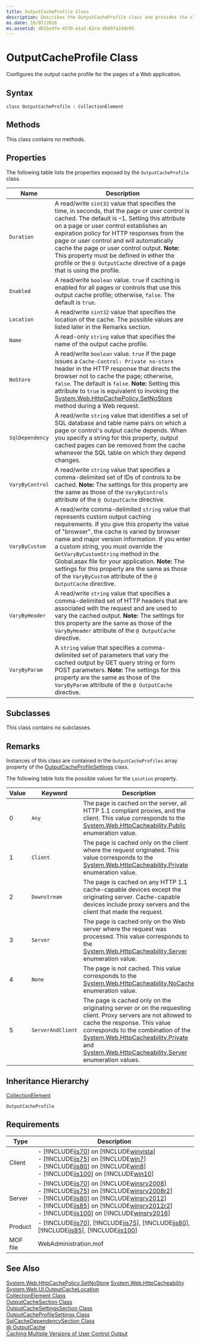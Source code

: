 ```yaml
---
title: OutputCacheProfile Class
description: Describes the OutputCacheProfile class and provides the class' syntax, methods, properties, remarks, inheritance hierarchy, and requirements.
ms.date: 10/07/2016
ms.assetid: d61ba4fe-4570-e1a3-62ca-db897a24de99
---
```

# OutputCacheProfile Class
Configures the output cache profile for the pages of a Web application.  
  
## Syntax  
  
```vbs  
class OutputCacheProfile : CollectionElement  
```  
  
## Methods  
 This class contains no methods.  
  
## Properties  
 The following table lists the properties exposed by the `OutputCacheProfile` class.  
  
|Name|Description|  
|----------|-----------------|  
|`Duration`|A read/write `sint32` value that specifies the time, in seconds, that the page or user control is cached. The default is –1. Setting this attribute on a page or user control establishes an expiration policy for HTTP responses from the page or user control and will automatically cache the page or user control output. **Note:**  This property must be defined in either the profile or the `@ OutputCache` directive of a page that is using the profile.|  
|`Enabled`|A read/write `boolean` value. `true` if caching is enabled for all pages or controls that use this output cache profile; otherwise, `false`. The default is `true`.|  
|`Location`|A read/write `sint32` value that specifies the location of the cache. The possible values are listed later in the Remarks section.|  
|`Name`|A read-only `string` value that specifies the name of the output cache profile.|  
|`NoStore`|A read/write `boolean` value. `true` if the page issues a `Cache-Control: Private no-store` header in the HTTP response that directs the browser not to cache the page; otherwise, `false`. The default is `false`. **Note:**  Setting this attribute to `true` is equivalent to invoking the [System.Web.HttpCachePolicy.SetNoStore](/dotnet/api/system.web.httpcachepolicy.setnostore) method during a Web request.|  
|`SqlDependency`|A read/write `string` value that identifies a set of SQL database and table name pairs on which a page or control's output cache depends. When you specify a string for this property, output cached pages can be removed from the cache whenever the SQL table on which they depend changes.|  
|`VaryByControl`|A read/write `string` value that specifies a comma-delimited set of IDs of controls to be cached. **Note:**  The settings for this property are the same as those of the `VaryByControls` attribute of the `@ OutputCache` directive.|  
|`VaryByCustom`|A read/write comma-delimited `string` value that represents custom output caching requirements. If you give this property the value of "browser", the cache is varied by browser name and major version information. If you enter a custom string, you must override the `GetVaryByCustomString` method in the Global.asax file for your application. **Note:**  The settings for this property are the same as those of the `VaryByCustom` attribute of the `@ OutputCache` directive.|  
|`VaryByHeader`|A read/write `string` value that specifies a comma-delimited set of HTTP headers that are associated with the request and are used to vary the cached output. **Note:**  The settings for this property are the same as those of the `VaryByHeader` attribute of the `@ OutputCache` directive.|  
|`VaryByParam`|A `string` value that specifies a comma-delimited set of parameters that vary the cached output by GET query string or form POST parameters. **Note:**  The settings for this property are the same as those of the `VaryByParam` attribute of the `@ OutputCache` directive.|  
  
## Subclasses  
 This class contains no subclasses.  
  
## Remarks  
 Instances of this class are contained in the `OutputCacheProfiles` array property of the [OutputCacheProfileSettings](../wmi-provider/outputcacheprofilesettings-class.md) class.  
  
 The following table lists the possible values for the `Location` property.  
  
|Value|Keyword|Description|  
|-----------|-------------|-----------------|  
|0|`Any`|The page is cached on the server, all HTTP 1.1 compliant proxies, and the client. This value corresponds to the [System.Web.HttpCacheability.Public](/dotnet/api/system.web.httpcacheability) enumeration value.|  
|1|`Client`|The page is cached only on the client where the request originated. This value corresponds to the [System.Web.HttpCacheability.Private](/dotnet/api/system.web.httpcacheability) enumeration value.|  
|2|`Downstream`|The page is cached on any HTTP 1.1 cache-capable devices except the originating server. Cache-capable devices include proxy servers and the client that made the request.|  
|3|`Server`|The page is cached only on the Web server where the request was processed. This value corresponds to the [System.Web.HttpCacheability.Server](/dotnet/api/system.web.httpcacheability) enumeration value.|  
|4|`None`|The page is not cached. This value corresponds to the [System.Web.HttpCacheability.NoCache](/dotnet/api/system.web.httpcacheability) enumeration value.|  
|5|`ServerAndClient`|The page is cached only on the originating server or on the requesting client. Proxy servers are not allowed to cache the response. This value corresponds to the combination of the [System.Web.HttpCacheability.Private](/dotnet/api/system.web.httpcacheability) and [System.Web.HttpCacheability.Server](/dotnet/api/system.web.httpcacheability) enumeration values.|  
  
## Inheritance Hierarchy  
 [CollectionElement](../wmi-provider/collectionelement-class.md)  
  
 `OutputCacheProfile`  
  
## Requirements  
  
|Type|Description|  
|----------|-----------------|  
|Client|-   [!INCLUDE[iis70](../wmi-provider/includes/iis70-md.md)] on [!INCLUDE[winvista](../wmi-provider/includes/winvista-md.md)]<br />-   [!INCLUDE[iis75](../wmi-provider/includes/iis75-md.md)] on [!INCLUDE[win7](../wmi-provider/includes/win7-md.md)]<br />-   [!INCLUDE[iis80](../wmi-provider/includes/iis80-md.md)] on [!INCLUDE[win8](../wmi-provider/includes/win8-md.md)]<br />-   [!INCLUDE[iis100](../wmi-provider/includes/iis100-md.md)] on [!INCLUDE[win10](../wmi-provider/includes/win10-md.md)]|  
|Server|-   [!INCLUDE[iis70](../wmi-provider/includes/iis70-md.md)] on [!INCLUDE[winsrv2008](../wmi-provider/includes/winsrv2008-md.md)]<br />-   [!INCLUDE[iis75](../wmi-provider/includes/iis75-md.md)] on [!INCLUDE[winsrv2008r2](../wmi-provider/includes/winsrv2008r2-md.md)]<br />-   [!INCLUDE[iis80](../wmi-provider/includes/iis80-md.md)] on [!INCLUDE[winsrv2012](../wmi-provider/includes/winsrv2012-md.md)]<br />-   [!INCLUDE[iis85](../wmi-provider/includes/iis85-md.md)] on [!INCLUDE[winsrv2012r2](../wmi-provider/includes/winsrv2012r2-md.md)]<br />-   [!INCLUDE[iis100](../wmi-provider/includes/iis100-md.md)] on [!INCLUDE[winsrv2016](../wmi-provider/includes/winsrv2016-md.md)]|  
|Product|-   [!INCLUDE[iis70](../wmi-provider/includes/iis70-md.md)], [!INCLUDE[iis75](../wmi-provider/includes/iis75-md.md)], [!INCLUDE[iis80](../wmi-provider/includes/iis80-md.md)], [!INCLUDE[iis85](../wmi-provider/includes/iis85-md.md)], [!INCLUDE[iis100](../wmi-provider/includes/iis100-md.md)]|  
|MOF file|WebAdministration.mof|  
  
## See Also  
 [System.Web.HttpCachePolicy.SetNoStore](/dotnet/api/system.web.httpcachepolicy.setnostore) 
 [System.Web.HttpCacheability](/dotnet/api/system.web.httpcacheability)
 [System.Web.UI.OutputCacheLocation](/dotnet/api/system.web.configuration.outputcacheprofile.location)   
 [CollectionElement Class](../wmi-provider/collectionelement-class.md)   
 [OutputCacheSection Class](../wmi-provider/outputcachesection-class.md)   
 [OutputCacheSettingsSection Class](../wmi-provider/outputcachesettingssection-class.md)   
 [OutputCacheProfileSettings Class](../wmi-provider/outputcacheprofilesettings-class.md)   
 [SqlCacheDependencySection Class](../wmi-provider/sqlcachedependencysection-class.md)   
 [@ OutputCache](/dotnet/api/system.web.caching.outputcache)   
 [Caching Multiple Versions of User Control Output](/previous-versions/aspnet/k4he1ds5(v=vs.100))
